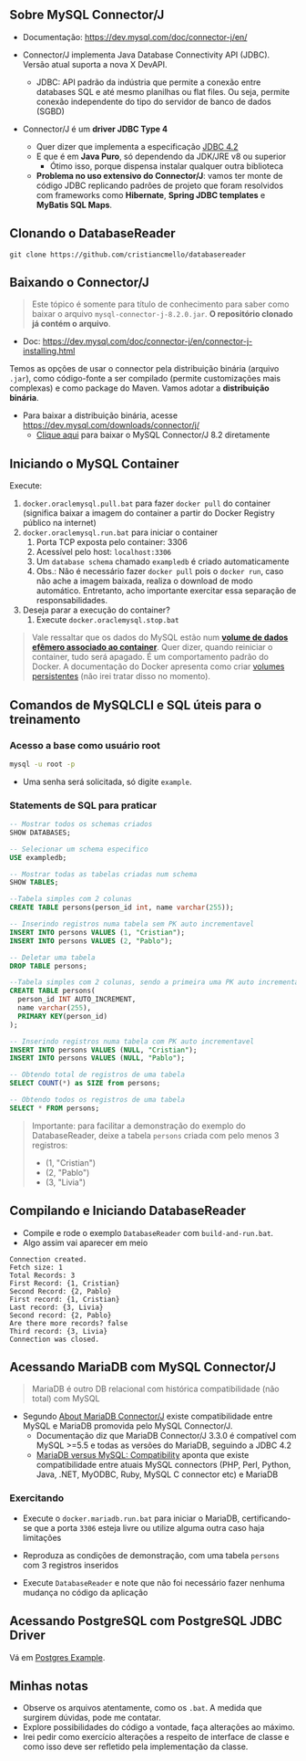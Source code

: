## Sobre MySQL Connector/J

- Documentação: https://dev.mysql.com/doc/connector-j/en/

- Connector/J implementa Java Database Connectivity API (JDBC). Versão atual suporta a nova X DevAPI.
	- JDBC: API padrão da indústria que permite a conexão entre databases SQL e até mesmo planilhas ou flat files. Ou seja, permite conexão independente do tipo do servidor de banco de dados (SGBD)
- Connector/J é um **driver JDBC Type 4**
	- Quer dizer que implementa a especificação [JDBC 4.2](https://docs.oracle.com/javase/6/docs/technotes/guides/jdbc/getstart/GettingStartedTOC.fm.html)
	- E que é em **Java Puro**, só dependendo da JDK/JRE v8 ou superior
		- Ótimo isso, porque dispensa instalar qualquer outra biblioteca
	- **Problema no uso extensivo do Connector/J**: vamos ter monte de código JDBC replicando padrões de projeto que foram resolvidos com frameworks como **Hibernate**, **Spring JDBC templates** e **MyBatis SQL Maps**.

## Clonando o DatabaseReader

`git clone https://github.com/cristiancmello/databasereader`

## Baixando o Connector/J

> Este tópico é somente para título de conhecimento para saber como baixar o arquivo `mysql-connector-j-8.2.0.jar`. **O repositório clonado já contém o arquivo**.

- Doc: https://dev.mysql.com/doc/connector-j/en/connector-j-installing.html

Temos as opções de usar o connector pela distribuição binária (arquivo `.jar`), como código-fonte a ser compilado (permite customizações mais complexas) e como package do Maven. Vamos adotar a **distribuição binária**.

- Para baixar a distribuição binária, acesse https://dev.mysql.com/downloads/connector/j/
	- [Clique aqui](https://dev.mysql.com/get/Downloads/Connector-J/mysql-connector-j-8.2.0.zip) para baixar o MySQL Connector/J 8.2 diretamente

## Iniciando o MySQL Container

Execute:

1. `docker.oraclemysql.pull.bat` para fazer `docker pull` do container (significa baixar a imagem do container a partir do Docker Registry público na internet)
2. `docker.oraclemysql.run.bat` para iniciar o container
	1. Porta TCP exposta pelo container: 3306
	2. Acessível pelo host: `localhost:3306`
	3. Um `database schema` chamado `exampledb` é criado automaticamente
	4. Obs.: Não é necessário fazer `docker pull` pois o `docker run`, caso não ache a imagem baixada, realiza o download de modo automático. Entretanto, acho importante exercitar essa separação de responsabilidades.
3. Deseja parar a execução do container? 
	1. Execute `docker.oraclemysql.stop.bat`

> Vale ressaltar que os dados do MySQL estão num [**volume de dados efêmero associado ao container**](https://subscription.packtpub.com/book/cloud-and-networking/9781838983444/7/ch07lvl1sec51/persistent-and-ephemeral-volumes). Quer dizer, quando reiniciar o container, tudo será apagado. É um comportamento padrão do Docker. A documentação do Docker apresenta como criar [volumes persistentes](https://docs.docker.com/storage/volumes/) (não irei tratar disso no momento).

## Comandos de MySQLCLI e SQL úteis para o treinamento

### Acesso a base como usuário root

```sh
mysql -u root -p
```

- Uma senha será solicitada, só digite `example`.

### Statements de SQL para praticar

```sql
-- Mostrar todos os schemas criados
SHOW DATABASES;

-- Selecionar um schema especifico
USE exampledb;

-- Mostrar todas as tabelas criadas num schema
SHOW TABLES;

--Tabela simples com 2 colunas
CREATE TABLE persons(person_id int, name varchar(255));

-- Inserindo registros numa tabela sem PK auto incrementavel
INSERT INTO persons VALUES (1, "Cristian");
INSERT INTO persons VALUES (2, "Pablo");

-- Deletar uma tabela
DROP TABLE persons;

--Tabela simples com 2 colunas, sendo a primeira uma PK auto incrementavel
CREATE TABLE persons(
  person_id INT AUTO_INCREMENT, 
  name varchar(255), 
  PRIMARY KEY(person_id)
);

-- Inserindo registros numa tabela com PK auto incrementavel
INSERT INTO persons VALUES (NULL, "Cristian");
INSERT INTO persons VALUES (NULL, "Pablo");

-- Obtendo total de registros de uma tabela
SELECT COUNT(*) as SIZE from persons;

-- Obtendo todos os registros de uma tabela
SELECT * FROM persons;
```

> Importante: para facilitar a demonstração do exemplo do DatabaseReader, deixe a tabela `persons` criada com pelo menos 3 registros:
>   - (1, "Cristian")
>   - (2, "Pablo")
>   - (3, "Livia")

## Compilando e Iniciando DatabaseReader

- Compile e rode o exemplo `DatabaseReader` com `build-and-run.bat`.
- Algo assim vai aparecer em meio

```
Connection created.
Fetch size: 1
Total Records: 3
First Record: {1, Cristian}
Second Record: {2, Pablo}
First record: {1, Cristian}
Last record: {3, Livia}
Second record: {2, Pablo}
Are there more records? false
Third record: {3, Livia}
Connection was closed.
```

## Acessando MariaDB com MySQL Connector/J

> MariaDB é outro DB relacional com histórica compatibilidade (não total) com MySQL

- Segundo [About MariaDB Connector/J](https://mariadb.com/kb/en/about-mariadb-connector-j/) existe compatibilidade entre
MySQL e MariaDB promovida pelo MySQL Connector/J.
  - Documentação diz que MariaDB Connector/J 3.3.0 é compatível com MySQL >=5.5 e todas as versões do MariaDB, seguindo a JDBC 4.2
  - [MariaDB versus MySQL: Compatibility](https://mariadb.com/kb/en/mariadb-vs-mysql-compatibility/) aponta que existe compatibilidade entre
  atuais MySQL connectors (PHP, Perl, Python, Java, .NET, MyODBC, Ruby, MySQL C connector etc) e MariaDB

### Exercitando

- Execute o `docker.mariadb.run.bat` para iniciar o MariaDB, certificando-se que a porta `3306` esteja livre ou utilize alguma outra caso
haja limitações

- Reproduza as condições de demonstração, com uma tabela `persons` com 3 registros inseridos

- Execute `DatabaseReader` e note que não foi necessário fazer nenhuma mudança no código da aplicação

## Acessando PostgreSQL com PostgreSQL JDBC Driver

Vá em [Postgres Example](/tree/postgres-example).

## Minhas notas

- Observe os arquivos atentamente, como os `.bat`. A medida que surgirem dúvidas, pode me contatar.
- Explore possibilidades do código a vontade, faça alterações ao máximo.
- Irei pedir como exercício alterações a respeito de interface de classe e como isso deve ser refletido pela implementação da classe.

